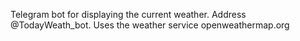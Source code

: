 Telegram bot for displaying the current weather. 
Address @TodayWeath_bot. 
Uses the weather service openweathermap.org
